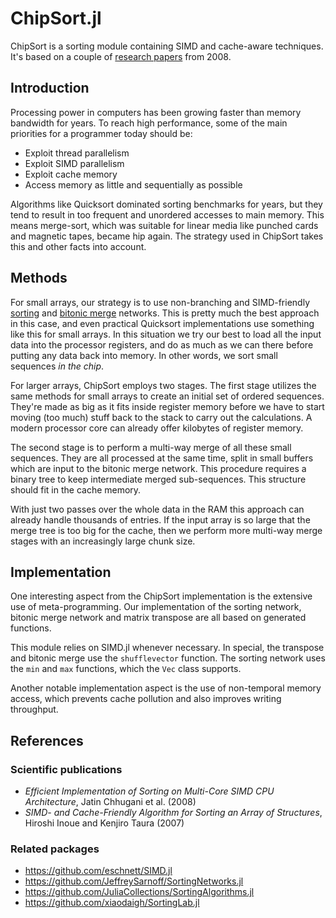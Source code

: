 # ChipSort.jl

ChipSort is a sorting module containing SIMD and cache-aware techniques. It's based on a couple of [research papers](#references) from 2008.

## Introduction

Processing power in computers has been growing faster than memory bandwidth for years. To reach high performance, some of the main priorities for a programmer today should be:
- Exploit thread parallelism
- Exploit SIMD parallelism
- Exploit cache memory
- Access memory as little and sequentially as possible

Algorithms like Quicksort dominated sorting benchmarks for years, but they tend to result in too frequent and unordered accesses to main memory. This means merge-sort, which was suitable for linear media like punched cards and magnetic tapes, became hip again. The strategy used in ChipSort takes this and other facts into account.


## Methods

For small arrays, our strategy is to use non-branching and SIMD-friendly [sorting](http://www.cs.brandeis.edu/~hugues/sorting_networks.html) and [bitonic merge](https://en.wikipedia.org/wiki/Bitonic_sorter) networks. This is pretty much the best approach in this case, and even practical Quicksort implementations use something like this for small arrays. In this situation we try our best to load all the input data into the processor registers, and do as much as we can there before putting any data back into memory. In other words, we sort small sequences _in the chip_.

For larger arrays, ChipSort employs two stages. The first stage utilizes the same methods for small arrays to create an initial set of ordered sequences. They're made as big as it fits inside register memory before we have to start moving (too much) stuff back to the stack to carry out the calculations. A modern processor core can already offer kilobytes of register memory.

The second stage is to perform a multi-way merge of all these small sequences. They are all processed at the same time, split in small buffers which are input to the bitonic merge network. This procedure requires a binary tree to keep intermediate merged sub-sequences. This structure should fit in the cache memory.

With just two passes over the whole data in the RAM this approach can already handle thousands of entries. If the input array is so large that the merge tree is too big for the cache, then we perform more multi-way merge stages with an increasingly large chunk size.


## Implementation

One interesting aspect from the ChipSort implementation is the extensive use of meta-programming. Our implementation of the sorting network, bitonic merge network and matrix transpose are all based on generated functions.

This module relies on SIMD.jl whenever necessary. In special, the transpose and bitonic merge use the `shufflevector` function. The sorting network uses the `min` and `max` functions, which the `Vec` class supports.

Another notable implementation aspect is the use of non-temporal memory access, which prevents cache pollution and also improves writing throughput.

## References

### Scientific publications
- _Efficient Implementation of Sorting on Multi-Core SIMD CPU Architecture_, Jatin Chhugani et al. (2008)
- _SIMD- and Cache-Friendly Algorithm for Sorting an Array of Structures_, Hiroshi Inoue and Kenjiro Taura (2007)

### Related packages

- https://github.com/eschnett/SIMD.jl
- https://github.com/JeffreySarnoff/SortingNetworks.jl
- https://github.com/JuliaCollections/SortingAlgorithms.jl
- https://github.com/xiaodaigh/SortingLab.jl
